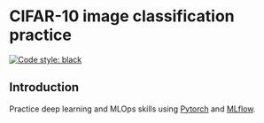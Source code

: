 # CIFAR-10 image classification practice

[![Code style: black](https://img.shields.io/badge/code%20style-black-000000.svg)](https://github.com/psf/black)

## Introduction

Practice deep learning and MLOps skills using [Pytorch](https://pytorch.org/) and [MLflow](https://mlflow.org/).
